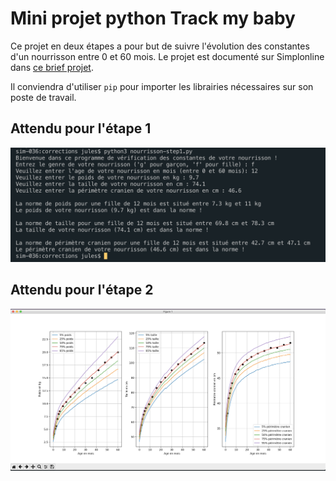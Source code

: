 # Mini projet python Track my baby

Ce projet en deux étapes a pour but de suivre l'évolution des constantes d'un nourrisson entre 0 et 60 mois. Le projet est documenté sur Simplonline dans [ce brief projet](https://simplonline.co/briefs/detail/fEPoCouyRST8fqodg).

Il conviendra d'utiliser `pip` pour importer les librairies nécessaires sur son poste de travail.

## Attendu pour l'étape 1

![Sortie console étape 1](ressources/step1-livrable.png)

## Attendu pour l'étape 2

![Figure matplotlib étape 2](ressources/step2-livrable.png)